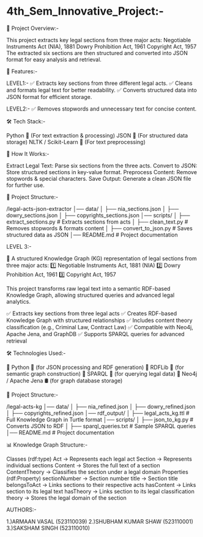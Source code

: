 # 4th_Sem_Innovative_Project:-


📌 Project Overview:-

This project extracts key legal sections from three major acts:
Negotiable Instruments Act (NIA), 1881
Dowry Prohibition Act, 1961
Copyright Act, 1957
The extracted six sections are then structured and converted into JSON format for easy analysis and retrieval.


🚀 Features:-

LEVEL1:-
✅ Extracts key sections from three different legal acts.
✅ Cleans and formats legal text for better readability.
✅ Converts structured data into JSON format for efficient storage.

LEVEL2:-
✅ Removes stopwords and unnecessary text for concise content.


🛠️ Tech Stack:-

Python 🐍 (For text extraction & processing)
JSON 📂 (For structured data storage)
NLTK / Scikit-Learn 🧠 (For text preprocessing)


🔧 How It Works:-

Extract Legal Text: Parse six sections from the three acts.
Convert to JSON: Store structured sections in key-value format.
Preprocess Content: Remove stopwords & special characters.
Save Output: Generate a clean JSON file for further use.


📂 Project Structure:-

/legal-acts-json-extractor
│── data/
│   ├── nia_sections.json
│   ├── dowry_sections.json
│   ├── copyrights_sections.json
│── scripts/
│   ├── extract_sections.py   # Extracts sections from acts
│   ├── clean_text.py         # Removes stopwords & formats content
│   ├── convert_to_json.py    # Saves structured data as JSON
│── README.md                 # Project documentation


LEVEL 3:-

🚀 A structured Knowledge Graph (KG) representation of legal sections from three major acts:
1️⃣ Negotiable Instruments Act, 1881 (NIA)
2️⃣ Dowry Prohibition Act, 1961
3️⃣ Copyright Act, 1957

This project transforms raw legal text into a semantic RDF-based Knowledge Graph, allowing structured queries and advanced legal analytics.


✅ Extracts key sections from three legal acts
✅ Creates RDF-based Knowledge Graph with structured relationships
✅ Includes content theory classification (e.g., Criminal Law, Contract Law)
✅ Compatible with Neo4j, Apache Jena, and GraphDB
✅ Supports SPARQL queries for advanced retrieval


🛠️ Technologies Used:-

🔹 Python 🐍 (for JSON processing and RDF generation)
🔹 RDFLib 📖 (for semantic graph construction)
🔹 SPARQL 🔎 (for querying legal data)
🔹 Neo4j / Apache Jena 🛢️ (for graph database storage)


📂 Project Structure:-

/legal-acts-kg
│── data/
│   ├── nia_refined.json
│   ├── dowry_refined.json
│   ├── copyrights_refined.json
│── rdf_output/
│   ├── legal_acts_kg.ttl  # Full Knowledge Graph in Turtle format
│── scripts/
│   ├── json_to_kg.py      # Converts JSON to RDF
│   ├── sparql_queries.txt  # Sample SPARQL queries
│── README.md              # Project documentation


📊 Knowledge Graph Structure:-

Classes (rdf:type)
Act → Represents each legal act
Section → Represents individual sections
Content → Stores the full text of a section
ContentTheory → Classifies the section under a legal domain
Properties (rdf:Property)
sectionNumber → Section number
title → Section title
belongsToAct → Links sections to their respective acts
hasContent → Links section to its legal text
hasTheory → Links section to its legal classification
theory → Stores the legal domain of the section


AUTHORS:-

1.)ARMAAN VASAL (523110039)
2.)SHUBHAM KUMAR SHAW (523110001)
3.)SAKSHAM SINGH (523110010)
